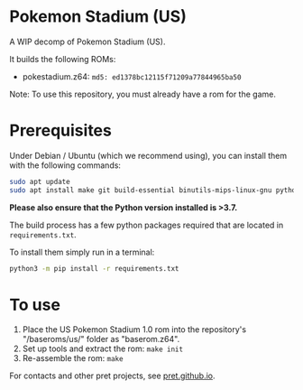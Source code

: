 # Pokemon Stadium (US)
A WIP decomp of Pokemon Stadium (US).

It builds the following ROMs:

* pokestadium.z64: `md5: ed1378bc12115f71209a77844965ba50`

Note: To use this repository, you must already have a rom for the game.

# Prerequisites

Under Debian / Ubuntu (which we recommend using), you can install them with the following commands:

```bash
sudo apt update
sudo apt install make git build-essential binutils-mips-linux-gnu python3 python3-pip python3-venv
```

**Please also ensure that the Python version installed is >3.7.**

The build process has a few python packages required that are located in `requirements.txt`.

To install them simply run in a terminal:

```bash
python3 -m pip install -r requirements.txt
```

# To use
1. Place the US Pokemon Stadium 1.0 rom into the repository's "/baseroms/us/" folder as "baserom.z64".
2. Set up tools and extract the rom: `make init`
3. Re-assemble the rom: `make`

For contacts and other pret projects, see [pret.github.io](https://pret.github.io/).
